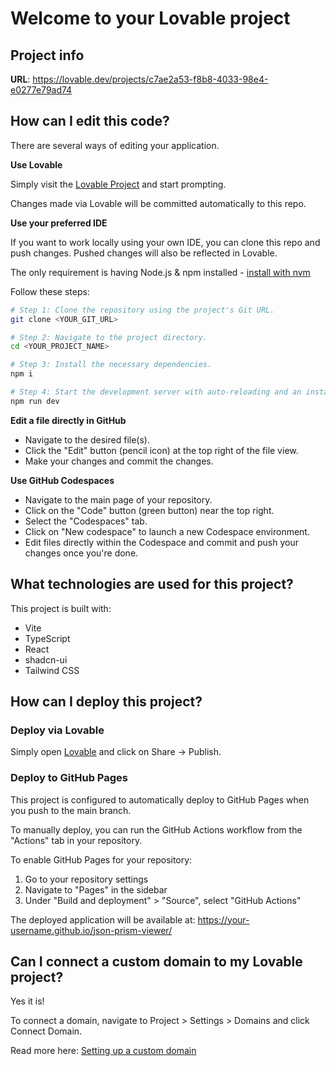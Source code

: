 
# Welcome to your Lovable project

## Project info

**URL**: https://lovable.dev/projects/c7ae2a53-f8b8-4033-98e4-e0277e79ad74

## How can I edit this code?

There are several ways of editing your application.

**Use Lovable**

Simply visit the [Lovable Project](https://lovable.dev/projects/c7ae2a53-f8b8-4033-98e4-e0277e79ad74) and start prompting.

Changes made via Lovable will be committed automatically to this repo.

**Use your preferred IDE**

If you want to work locally using your own IDE, you can clone this repo and push changes. Pushed changes will also be reflected in Lovable.

The only requirement is having Node.js & npm installed - [install with nvm](https://github.com/nvm-sh/nvm#installing-and-updating)

Follow these steps:

```sh
# Step 1: Clone the repository using the project's Git URL.
git clone <YOUR_GIT_URL>

# Step 2: Navigate to the project directory.
cd <YOUR_PROJECT_NAME>

# Step 3: Install the necessary dependencies.
npm i

# Step 4: Start the development server with auto-reloading and an instant preview.
npm run dev
```

**Edit a file directly in GitHub**

- Navigate to the desired file(s).
- Click the "Edit" button (pencil icon) at the top right of the file view.
- Make your changes and commit the changes.

**Use GitHub Codespaces**

- Navigate to the main page of your repository.
- Click on the "Code" button (green button) near the top right.
- Select the "Codespaces" tab.
- Click on "New codespace" to launch a new Codespace environment.
- Edit files directly within the Codespace and commit and push your changes once you're done.

## What technologies are used for this project?

This project is built with:

- Vite
- TypeScript
- React
- shadcn-ui
- Tailwind CSS

## How can I deploy this project?

### Deploy via Lovable

Simply open [Lovable](https://lovable.dev/projects/c7ae2a53-f8b8-4033-98e4-e0277e79ad74) and click on Share -> Publish.

### Deploy to GitHub Pages

This project is configured to automatically deploy to GitHub Pages when you push to the main branch. 

To manually deploy, you can run the GitHub Actions workflow from the "Actions" tab in your repository.

To enable GitHub Pages for your repository:

1. Go to your repository settings
2. Navigate to "Pages" in the sidebar
3. Under "Build and deployment" > "Source", select "GitHub Actions"

The deployed application will be available at: https://your-username.github.io/json-prism-viewer/

## Can I connect a custom domain to my Lovable project?

Yes it is!

To connect a domain, navigate to Project > Settings > Domains and click Connect Domain.

Read more here: [Setting up a custom domain](https://docs.lovable.dev/tips-tricks/custom-domain#step-by-step-guide)
